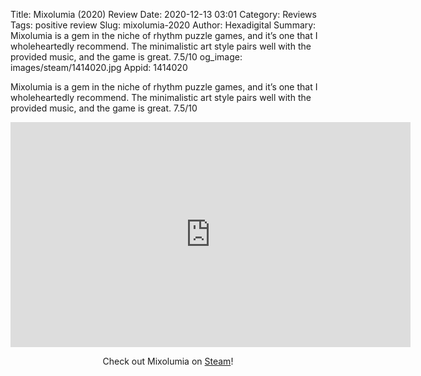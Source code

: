 Title: Mixolumia (2020) Review
Date: 2020-12-13 03:01
Category: Reviews
Tags: positive review
Slug: mixolumia-2020
Author: Hexadigital
Summary: Mixolumia is a gem in the niche of rhythm puzzle games, and it’s one that I wholeheartedly recommend. The minimalistic art style pairs well with the provided music, and the game is great. 7.5/10
og_image: images/steam/1414020.jpg
Appid: 1414020

Mixolumia is a gem in the niche of rhythm puzzle games, and it’s one that I wholeheartedly recommend. The minimalistic art style pairs well with the provided music, and the game is great. 7.5/10

<center><iframe src="https://www.youtube.com/embed/J9KnFQoc51Q?feature=oembed" allow="accelerometer; autoplay; encrypted-media; gyroscope; picture-in-picture" width="640" height="360" frameborder="0"></iframe>

Check out Mixolumia on [Steam](https://store.steampowered.com/app/1414020/?curator_clanid=34633900)!</center>
